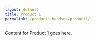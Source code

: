 ```yaml
---
layout: default
title: Product 1
permalink: /products-handson/product1/
---
```

Content for Product 1 goes here.